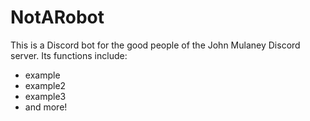 # NotARobot
This is a Discord bot for the good people of the John Mulaney Discord server.
Its functions include:
- example
- example2
- example3
- and more!

